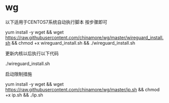# wg

以下适用于CENTOS7系统自动执行脚本
按步骤即可

yum install -y wget && wget https://raw.githubusercontent.com/chinamore/wg/master/wireguard_install.sh && chmod +x wireguard_install.sh && ./wireguard_install.sh


更新内核以后执行以下代码


./wireguard_install.sh


启动限制措施


yum install -y wget && wget https://raw.githubusercontent.com/chinamore/wg/master/ip.sh && chmod +x ip.sh && ./ip.sh
